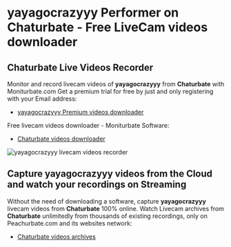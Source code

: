 # yayagocrazyyy Performer on Chaturbate - Free LiveCam videos downloader

## Chaturbate Live Videos Recorder

Monitor and record livecam videos of **yayagocrazyyy** from **Chaturbate** with Moniturbate.com
Get a premium trial for free by just and only registering with your Email address:
* [yayagocrazyyy Premium videos downloader](https://moniturbate.com/request-demo-licence-key.html)

Free livecam videos downloader - Moniturbate Software:
* [Chaturbate videos downloader](https://moniturbate.com/moniturbate-download-software.html)

![yayagocrazyyy livecam videos recorder](https://peachurnet.com/templates/moniturbate-software.png)


## Capture yayagocrazyyy videos from the Cloud and watch your recordings on Streaming

Without the need of downloading a software, capture **yayagocrazyyy** livecam videos from **Chaturbate** 100% online.
Watch Livecam archives from **Chaturbate** unlimitedly from thousands of existing recordings, only on Peachurbate.com and its websites network:
* [Chaturbate videos archives](https://peachurnet.com/)
